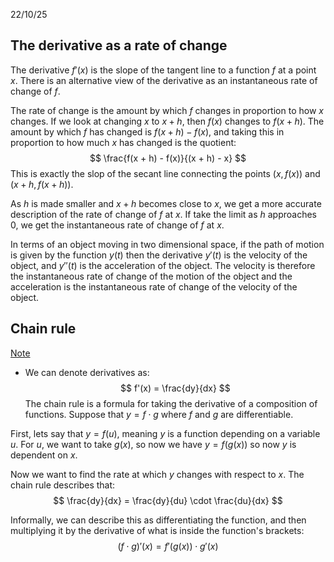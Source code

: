 22/10/25

## The derivative as a rate of change

The derivative $f'(x)$ is the slope of the tangent line to a function $f$ at a point $x$. There is an alternative view of the derivative as an instantaneous rate of change of $f$.

The rate of change is the amount by which $f$ changes in proportion to how $x$ changes. If we look at changing $x$ to $x + h$, then $f(x)$ changes to $f(x + h)$. The amount by which $f$ has changed is $f(x + h) - f(x)$, and taking this in proportion to how much $x$ has changed is the quotient:
$$
\frac{f(x + h) - f(x)}{(x + h) - x}
$$
This is exactly the slop of the secant line connecting the points $(x, f(x))$ and $(x + h, f(x + h))$.

As $h$ is made smaller and $x + h$ becomes close to $x$, we get a more accurate description of the rate of change of $f$ at $x$.
If take the limit as $h$ approaches 0, we get the instantaneous rate of change of $f$ at $x$.

In terms of an object moving in two dimensional space, if the path of motion is given by the function $y(t)$ then the derivative $y'(t)$ is the velocity of the object, and $y''(t)$ is the acceleration of the object.
The velocity is therefore the instantaneous rate of change of the motion of the object and the acceleration is the instantaneous rate of change of the velocity of the object.

## Chain rule

<u>Note</u>

- We can denote derivatives as:
$$
f'(x) = \frac{dy}{dx}
$$
The chain rule is a formula for taking the derivative of a composition of functions.
Suppose that $y = f \cdot g$ where $f$ and $g$ are differentiable.

First, lets say that $y = f(u)$, meaning $y$ is a function depending on a variable $u$. For $u$, we want to take $g(x)$, so now we have $y = f(g(x))$ so now $y$ is dependent on $x$.

Now we want to find the rate at which $y$ changes with respect to $x$.
The chain rule describes that:
$$
\frac{dy}{dx} = \frac{dy}{du} \cdot \frac{du}{dx}
$$

Informally, we can describe this as differentiating the function, and then multiplying it by the derivative of what is inside the function's brackets:
$$
(f \cdot g)'(x) = f'(g(x)) \cdot g'(x)
$$